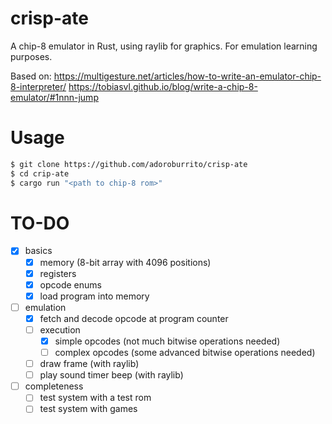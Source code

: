 # crisp-ate
A chip-8 emulator in Rust, using raylib for graphics. For emulation learning purposes.

Based on:
https://multigesture.net/articles/how-to-write-an-emulator-chip-8-interpreter/
https://tobiasvl.github.io/blog/write-a-chip-8-emulator/#1nnn-jump

# Usage

```bash
$ git clone https://github.com/adoroburrito/crisp-ate
$ cd crip-ate
$ cargo run "<path to chip-8 rom>"
```

# TO-DO
- [X] basics
  - [X] memory (8-bit array with 4096 positions)
  - [X] registers
  - [X] opcode enums
  - [X] load program into memory
- [ ] emulation
  - [X] fetch and decode opcode at program counter
  - [ ] execution
    - [X] simple opcodes (not much bitwise operations needed)
    - [ ] complex opcodes (some advanced bitwise operations needed)
  - [ ] draw frame (with raylib)
  - [ ] play sound timer beep (with raylib)
- [ ] completeness
  - [ ] test system with a test rom
  - [ ] test system with games
